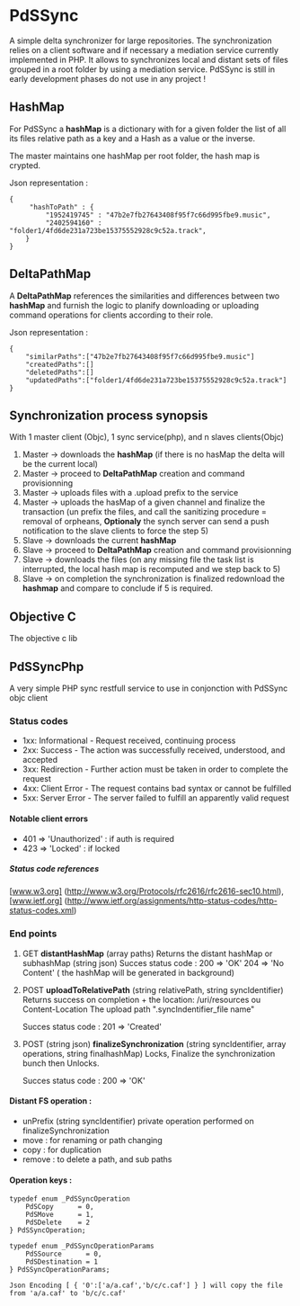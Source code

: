 # PdSSync #

A simple delta synchronizer for large repositories.
The synchronization relies on a client software and if necessary a mediation service currently implemented in PHP.
It allows to synchronizes local and distant sets of files grouped in a root folder by using a mediation service.
PdSSync is still in early development phases do not use in any project !


## HashMap  ##

For PdSSync a **hashMap** is a dictionary with for a given folder the list of all its files relative path as a key and a Hash as a value or the inverse.

The master maintains one hashMap per root folder, the hash map is crypted.

Json representation :

	{
		 "hashToPath" : {
    		 "1952419745" : "47b2e7fb27643408f95f7c66d995fbe9.music",
    		 "2402594160" : "folder1/4fd6de231a723be15375552928c9c52a.track",	
  		}
	}

## DeltaPathMap ##

A **DeltaPathMap** references the similarities and differences between two **hashMap** and furnish the logic to planify downloading or uploading command operations for clients according to their role.

Json representation : 

	{
		"similarPaths":["47b2e7fb27643408f95f7c66d995fbe9.music"]
		"createdPaths":[]
		"deletedPaths":[]
		"updatedPaths":["folder1/4fd6de231a723be15375552928c9c52a.track"]
	}


## Synchronization process synopsis ##

With 1 master client (Objc), 1 sync service(php), and n slaves clients(Objc)

1. Master -> downloads the **hashMap** (if there is no hasMap the delta will be the current local)
2. Master -> proceed to **DeltaPathMap** creation and command provisionning
3. Master -> uploads files with a .upload prefix to the service 
4. Master -> uploads the hasMap of a given channel and finalize the transaction (un prefix the files, and call the sanitizing procedure =  removal of orpheans, **Optionaly** the synch server can send a push notification to the slave clients to force the step 5)
5. Slave -> downloads the current **hashMap**
6. Slave -> proceed to **DeltaPathMap** creation and command provisionning
7. Slave -> downloads the files (on any missing file the task list is interrupted, the local hash map is recomputed and we step back to 5)
8. Slave -> on completion the synchronization is finalized redownload the **hashmap** and compare to conclude if 5 is required.


## Objective C ##
The objective c lib 

## PdSSyncPhp ##
A very simple PHP sync restfull service to use in conjonction with PdSSync objc client

### Status codes ###

* 1xx: Informational - Request received, continuing process
* 2xx: Success - The action was successfully received, understood, and accepted
* 3xx: Redirection - Further action must be taken in order to complete the request
* 4xx: Client Error - The request contains bad syntax or cannot be fulfilled
* 5xx: Server Error - The server failed to fulfill an apparently valid request

#### Notable client errors ####

* 401 => 'Unauthorized' : if auth is required
* 423 => 'Locked' : if locked

##### Status code references ####
[www.w3.org] (http://www.w3.org/Protocols/rfc2616/rfc2616-sec10.html), [www.ietf.org] (http://www.ietf.org/assignments/http-status-codes/http-status-codes.xml)

### End points ###

1. GET **distantHashMap** (array paths)
Returns the distant hashMap or subhashMap (string json)
	Succes status code : 
	200 => 'OK'
	204 => 'No Content' ( the hashMap will be generated in background)

2. POST **uploadToRelativePath** (string relativePath, string syncIdentifier)
Returns success on completion + the location: /uri/resources  ou Content-Location 
The upload path ".syncIndentifier_file name"

	Succes status code : 201 => 'Created'

3. POST (string json) **finalizeSynchronization** (string syncIdentifier, array operations, string finalhashMap)
Locks, Finalize the synchronization bunch then Unlocks.

	Succes status code : 200 => 'OK'



#### Distant FS operation : ####
* unPrefix (string syncIdentifier) private operation performed on finalizeSynchronization
* move : for renaming or path changing
* copy : for duplication 
* remove : to delete a path, and sub paths

#### Operation keys : ####

	typedef enum _PdSSyncOperation 
		PdSCopy      = 0,
		PdSMove      = 1,
		PdSDelete    = 2
	} PdSSyncOperation;

	typedef enum _PdSSyncOperationParams 
		PdSSource      = 0,
		PdSDestination = 1
	} PdSSyncOperationParams;
	
	Json Encoding [ { '0':['a/a.caf','b/c/c.caf'] } ] will copy the file from 'a/a.caf' to 'b/c/c.caf'

